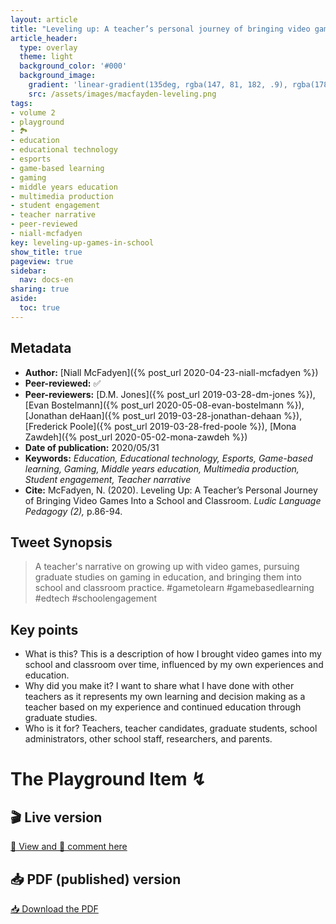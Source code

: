 ```yaml
---
layout: article
title: "Leveling up: A teacher’s personal journey of bringing video games into a school and classroom"
article_header:
  type: overlay
  theme: light
  background_color: '#000'
  background_image:
    gradient: 'linear-gradient(135deg, rgba(147, 81, 182, .9), rgba(178, 236, 145 , .9))'
    src: /assets/images/macfayden-leveling.png
tags:
- volume 2
- playground
- 🏞
- education
- educational technology 
- esports
- game-based learning 
- gaming
- middle years education 
- multimedia production 
- student engagement 
- teacher narrative
- peer-reviewed
- niall-mcfadyen
key: leveling-up-games-in-school
show_title: true
pageview: true
sidebar:
  nav: docs-en
sharing: true
aside:
  toc: true
---
```


<!--more-->

<meta name="citation_title" content="Leveling Up: A Teacher’s Personal Journey of Bringing Video Games Into a School and Classroom">
<meta name="citation_author" content="McFadyen, Niall">
<meta name="citation_publication_date" content="2020/05/31">
<meta name="citation_journal_title" content="Ludic Language Pedagogy">
<meta name="citation_volume" content="2">
<meta name="citation_firstpage" content="86">
<meta name="citation_lastpage" content="94">
<meta name="citation_pdf_url" content="http://www.llpjournal.org/assets/publication-pdfs/mcfadyen-leveling-up-games-in-school.pdf">

## Metadata

- **Author:** [Niall McFadyen]({% post_url 2020-04-23-niall-mcfadyen %})
- **Peer-reviewed:** ✅
- **Peer-reviewers:** [D.M. Jones]({% post_url 2019-03-28-dm-jones %}), [Evan Bostelmann]({% post_url 2020-05-08-evan-bostelmann %}), [Jonathan deHaan]({% post_url 2019-03-28-jonathan-dehaan %}), [Frederick Poole]({% post_url 2019-03-28-fred-poole %}), [Mona Zawdeh]({% post_url 2020-05-02-mona-zawdeh %})
- **Date of publication:** 2020/05/31
- **Keywords:** *Education, Educational technology, Esports, Game-based learning, Gaming, Middle years education, Multimedia production, Student engagement, Teacher narrative*
- **Cite:** McFadyen, N. (2020). Leveling Up: A Teacher’s Personal Journey of Bringing Video Games Into a School and Classroom. *Ludic Language Pedagogy (2),* p.86-94.


## Tweet Synopsis 

> A teacher's narrative on growing up with video games, pursuing graduate studies on gaming in education, and bringing them into school and classroom practice. #gametolearn #gamebasedlearning #edtech #schoolengagement


## Key points

- What is this? This is a description of how I brought video games into my school and classroom over time, influenced by my own experiences and education.
- Why did you make it? I want to share what I have done with other teachers as it represents my own learning and decision making as a teacher based on my experience and continued education through graduate studies.
- Who is it for? Teachers, teacher candidates, graduate students, school administrators, other school staff, researchers, and parents.

# The Playground Item ↯

## 🎬 Live version

<a class="button button--success button--rounded button--lg" href="https://docs.google.com/document/d/1FtZopScQk9D592Q2rbNYHWHLwsq21szQ3i0q07FZvPE/edit?usp=sharing">👀 View and 📝 comment here </a> 

## 📥 PDF (published) version

<a class="button button--action button--rounded button--lg" href="/assets/publication-pdfs/mcfadyen-leveling-up-games-in-school.pdf"><i class="fas fa-file-download"></i> 📥 Download the PDF </a>
